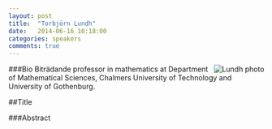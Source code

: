 ```yaml
---
layout: post
title:  "Torbjörn Lundh"
date:   2014-06-16 10:18:00
categories: speakers
comments: true
---
```


<footer class="entry-meta">
<img src="{{ site.url }}/images/lundh.jpg" alt="Lundh photo" align="right">
<span class="author vcard" itemprop="author" itemscope itemtype="http://schema.org/Person"></a></span></span>
</footer>

###Bio
Biträdande professor in mathematics at Department of Mathematical Sciences, Chalmers University of Technology and University of Gothenburg.

##Title

###Abstract